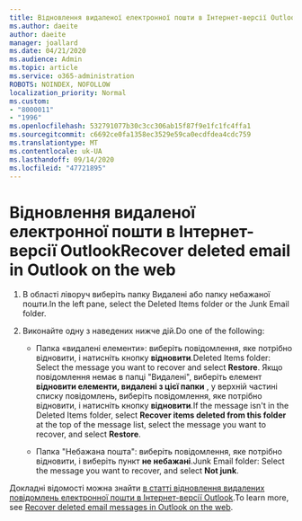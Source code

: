 ```yaml
---
title: Відновлення видаленої електронної пошти в Інтернет-версії Outlook
ms.author: daeite
author: daeite
manager: joallard
ms.date: 04/21/2020
ms.audience: Admin
ms.topic: article
ms.service: o365-administration
ROBOTS: NOINDEX, NOFOLLOW
localization_priority: Normal
ms.custom:
- "8000011"
- "1996"
ms.openlocfilehash: 532791077b30c3cc306ab15f87f9e1fc1fc4ffa1
ms.sourcegitcommit: c6692ce0fa1358ec3529e59ca0ecdfdea4cdc759
ms.translationtype: MT
ms.contentlocale: uk-UA
ms.lasthandoff: 09/14/2020
ms.locfileid: "47721895"
---
```

# <a name="recover-deleted-email-in-outlook-on-the-web"></a><span data-ttu-id="789cd-102">Відновлення видаленої електронної пошти в Інтернет-версії Outlook</span><span class="sxs-lookup"><span data-stu-id="789cd-102">Recover deleted email in Outlook on the web</span></span>

1. <span data-ttu-id="789cd-103">В області ліворуч виберіть папку Видалені або папку небажаної пошти.</span><span class="sxs-lookup"><span data-stu-id="789cd-103">In the left pane, select the Deleted Items folder or the Junk Email folder.</span></span>

2. <span data-ttu-id="789cd-104">Виконайте одну з наведених нижче дій.</span><span class="sxs-lookup"><span data-stu-id="789cd-104">Do one of the following:</span></span>

    - <span data-ttu-id="789cd-105">Папка «видалені елементи»: виберіть повідомлення, яке потрібно відновити, і натисніть кнопку **відновити**.</span><span class="sxs-lookup"><span data-stu-id="789cd-105">Deleted Items folder: Select the message you want to recover and select **Restore**.</span></span> <span data-ttu-id="789cd-106">Якщо повідомлення немає в папці "Видалені", виберіть елемент **відновити елементи, видалені з цієї папки** , у верхній частині списку повідомлень, виберіть повідомлення, яке потрібно відновити, і натисніть кнопку **відновити**.</span><span class="sxs-lookup"><span data-stu-id="789cd-106">If the message isn't in the Deleted Items folder, select **Recover items deleted from this folder** at the top of the message list, select the message you want to recover, and select **Restore**.</span></span>

    - <span data-ttu-id="789cd-107">Папка "Небажана пошта": виберіть повідомлення, яке потрібно відновити, і виберіть пункт **не небажані**.</span><span class="sxs-lookup"><span data-stu-id="789cd-107">Junk Email folder: Select the message you want to recover, and select **Not junk**.</span></span>

<span data-ttu-id="789cd-108">Докладні відомості можна знайти [в статті відновлення видалених повідомлень електронної пошти в Інтернет-версії Outlook](https://support.office.com/article/a8ca78ac-4721-4066-95dd-571842e9fb11).</span><span class="sxs-lookup"><span data-stu-id="789cd-108">To learn more, see [Recover deleted email messages in Outlook on the web](https://support.office.com/article/a8ca78ac-4721-4066-95dd-571842e9fb11).</span></span>